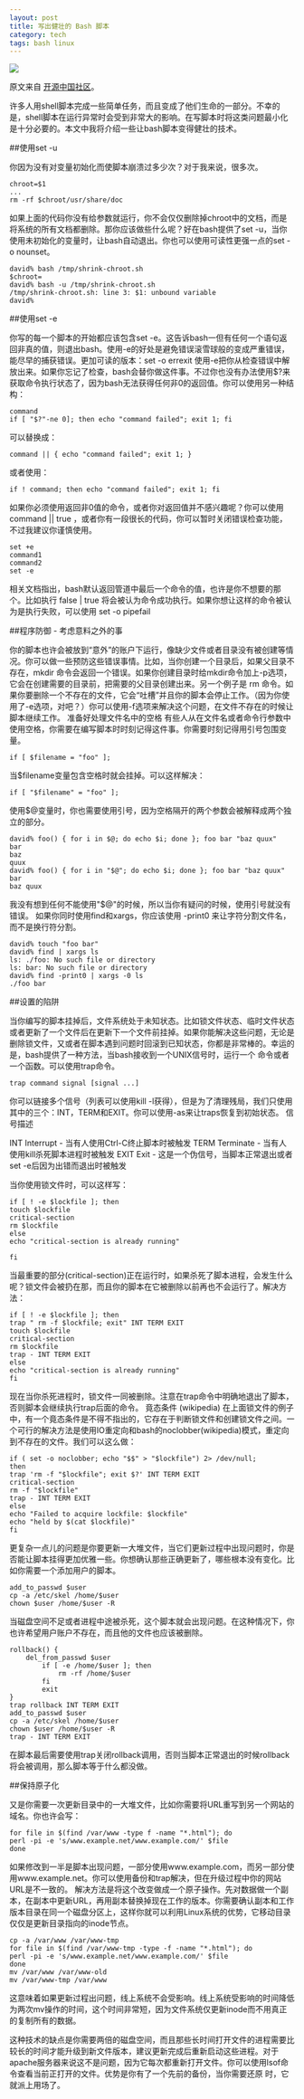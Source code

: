 ```yaml
---
layout: post
title: 写出健壮的 Bash 脚本
category: tech
tags: bash linux
---
```

![](https://cdn.kelu.org/blog/tags/linux.jpg)

原文来自 [开源中国社区](http://www.oschina.net/news/26744/build-robust-bash-script)。

许多人用shell脚本完成一些简单任务，而且变成了他们生命的一部分。不幸的是，shell脚本在运行异常时会受到非常大的影响。在写脚本时将这类问题最小化是十分必要的。本文中我将介绍一些让bash脚本变得健壮的技术。

##使用set -u

你因为没有对变量初始化而使脚本崩溃过多少次？对于我来说，很多次。



    chroot=$1
    ...
    rm -rf $chroot/usr/share/doc

如果上面的代码你没有给参数就运行，你不会仅仅删除掉chroot中的文档，而是将系统的所有文档都删除。那你应该做些什么呢？好在bash提供了set -u，当你使用未初始化的变量时，让bash自动退出。你也可以使用可读性更强一点的set -o nounset。

    david% bash /tmp/shrink-chroot.sh
    $chroot=
    david% bash -u /tmp/shrink-chroot.sh
    /tmp/shrink-chroot.sh: line 3: $1: unbound variable
    david%

##使用set -e

你写的每一个脚本的开始都应该包含set -e。这告诉bash一但有任何一个语句返回非真的值，则退出bash。使用-e的好处是避免错误滚雪球般的变成严重错误，能尽早的捕获错误。更加可读的版本：set -o errexit
使用-e把你从检查错误中解放出来。如果你忘记了检查，bash会替你做这件事。不过你也没有办法使用$?来获取命令执行状态了，因为bash无法获得任何非0的返回值。你可以使用另一种结构：

    command
    if [ "$?"-ne 0]; then echo "command failed"; exit 1; fi
可以替换成：

    command || { echo "command failed"; exit 1; }

或者使用：

    if ! command; then echo "command failed"; exit 1; fi

如果你必须使用返回非0值的命令，或者你对返回值并不感兴趣呢？你可以使用 command || true ，或者你有一段很长的代码，你可以暂时关闭错误检查功能，不过我建议你谨慎使用。

    set +e
    command1
    command2
    set -e

相关文档指出，bash默认返回管道中最后一个命令的值，也许是你不想要的那个。比如执行 false | true 将会被认为命令成功执行。如果你想让这样的命令被认为是执行失败，可以使用 set -o pipefail

##程序防御 - 考虑意料之外的事

你的脚本也许会被放到“意外”的账户下运行，像缺少文件或者目录没有被创建等情况。你可以做一些预防这些错误事情。比如，当你创建一个目录后，如果父目录不存在，mkdir 命令会返回一个错误。如果你创建目录时给mkdir命令加上-p选项，它会在创建需要的目录前，把需要的父目录创建出来。另一个例子是 rm 命令。如果你要删除一个不存在的文件，它会“吐槽”并且你的脚本会停止工作。（因为你使用了-e选项，对吧？）你可以使用-f选项来解决这个问题，在文件不存在的时候让脚本继续工作。
准备好处理文件名中的空格
有些人从在文件名或者命令行参数中使用空格，你需要在编写脚本时时刻记得这件事。你需要时刻记得用引号包围变量。

    if [ $filename = "foo" ];

当$filename变量包含空格时就会挂掉。可以这样解决：

    if [ "$filename" = "foo" ];

使用$@变量时，你也需要使用引号，因为空格隔开的两个参数会被解释成两个独立的部分。

    david% foo() { for i in $@; do echo $i; done }; foo bar "baz quux"
    bar
    baz
    quux
    david% foo() { for i in "$@"; do echo $i; done }; foo bar "baz quux"
    bar
    baz quux

我没有想到任何不能使用"$@"的时候，所以当你有疑问的时候，使用引号就没有错误。
如果你同时使用find和xargs，你应该使用 -print0 来让字符分割文件名，而不是换行符分割。

    david% touch "foo bar"
    david% find | xargs ls
    ls: ./foo: No such file or directory
    ls: bar: No such file or directory
    david% find -print0 | xargs -0 ls
    ./foo bar

##设置的陷阱

当你编写的脚本挂掉后，文件系统处于未知状态。比如锁文件状态、临时文件状态或者更新了一个文件后在更新下一个文件前挂掉。如果你能解决这些问题，无论是 删除锁文件，又或者在脚本遇到问题时回滚到已知状态，你都是非常棒的。幸运的是，bash提供了一种方法，当bash接收到一个UNIX信号时，运行一个 命令或者一个函数。可以使用trap命令。

    trap command signal [signal ...]

你可以链接多个信号（列表可以使用kill -l获得），但是为了清理残局，我们只使用其中的三个：INT，TERM和EXIT。你可以使用-as来让traps恢复到初始状态。
信号描述

INT
Interrupt - 当有人使用Ctrl-C终止脚本时被触发
TERM
Terminate - 当有人使用kill杀死脚本进程时被触发
EXIT
Exit - 这是一个伪信号，当脚本正常退出或者set -e后因为出错而退出时被触发


当你使用锁文件时，可以这样写：

    if [ ! -e $lockfile ]; then
    touch $lockfile
    critical-section
    rm $lockfile
    else
    echo "critical-section is already running"
    
    fi
当最重要的部分(critical-section)正在运行时，如果杀死了脚本进程，会发生什么呢？锁文件会被扔在那，而且你的脚本在它被删除以前再也不会运行了。解决方法：

    if [ ! -e $lockfile ]; then
    trap " rm -f $lockfile; exit" INT TERM EXIT
    touch $lockfile
    critical-section
    rm $lockfile
    trap - INT TERM EXIT
    else
    echo "critical-section is already running"
    fi

现在当你杀死进程时，锁文件一同被删除。注意在trap命令中明确地退出了脚本，否则脚本会继续执行trap后面的命令。
竟态条件 (wikipedia)
在上面锁文件的例子中，有一个竟态条件是不得不指出的，它存在于判断锁文件和创建锁文件之间。一个可行的解决方法是使用IO重定向和bash的noclobber(wikipedia)模式，重定向到不存在的文件。我们可以这么做：

    if ( set -o noclobber; echo "$$" > "$lockfile") 2> /dev/null;
    then
    trap 'rm -f "$lockfile"; exit $?' INT TERM EXIT
    critical-section
    rm -f "$lockfile"
    trap - INT TERM EXIT
    else
    echo "Failed to acquire lockfile: $lockfile"
    echo "held by $(cat $lockfile)"
    fi

更复杂一点儿的问题是你要更新一大堆文件，当它们更新过程中出现问题时，你是否能让脚本挂得更加优雅一些。你想确认那些正确更新了，哪些根本没有变化。比如你需要一个添加用户的脚本。

    add_to_passwd $user
    cp -a /etc/skel /home/$user
    chown $user /home/$user -R

当磁盘空间不足或者进程中途被杀死，这个脚本就会出现问题。在这种情况下，你也许希望用户账户不存在，而且他的文件也应该被删除。

    rollback() {
        del_from_passwd $user
            if [ -e /home/$user ]; then
                rm -rf /home/$user
            fi
            exit
    }
    trap rollback INT TERM EXIT
    add_to_passwd $user
    cp -a /etc/skel /home/$user
    chown $user /home/$user -R
    trap - INT TERM EXIT

在脚本最后需要使用trap关闭rollback调用，否则当脚本正常退出的时候rollback将会被调用，那么脚本等于什么都没做。

##保持原子化

又是你需要一次更新目录中的一大堆文件，比如你需要将URL重写到另一个网站的域名。你也许会写：

    for file in $(find /var/www -type f -name "*.html"); do
    perl -pi -e 's/www.example.net/www.example.com/' $file
    done

如果修改到一半是脚本出现问题，一部分使用www.example.com，而另一部分使用www.example.net。你可以使用备份和trap解决，但在升级过程中你的网站URL是不一致的。
解决方法是将这个改变做成一个原子操作。先对数据做一个副本，在副本中更新URL，再用副本替换掉现在工作的版本。你需要确认副本和工作版本目录在同一个磁盘分区上，这样你就可以利用Linux系统的优势，它移动目录仅仅是更新目录指向的inode节点。

    cp -a /var/www /var/www-tmp
    for file in $(find /var/www-tmp -type -f -name "*.html"); do
    perl -pi -e 's/www.example.net/www.example.com/' $file
    done
    mv /var/www /var/www-old
    mv /var/www-tmp /var/www

这意味着如果更新过程出问题，线上系统不会受影响。线上系统受影响的时间降低为两次mv操作的时间，这个时间非常短，因为文件系统仅更新inode而不用真正的复制所有的数据。

这种技术的缺点是你需要两倍的磁盘空间，而且那些长时间打开文件的进程需要比较长的时间才能升级到新文件版本，建议更新完成后重新启动这些进程。对于 apache服务器来说这不是问题，因为它每次都重新打开文件。你可以使用lsof命令查看当前正打开的文件。优势是你有了一个先前的备份，当你需要还原 时，它就派上用场了。
